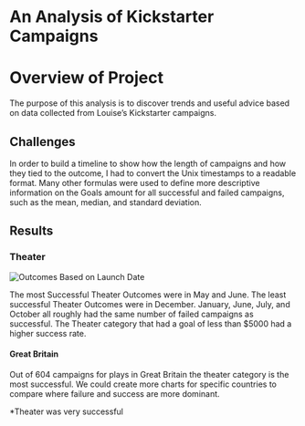 # An Analysis of Kickstarter Campaigns

 # Overview of Project
The purpose of this analysis is to discover trends and useful advice based on data collected from Louise’s Kickstarter campaigns.  

## Challenges
In order to build a timeline to show how the length of campaigns and how they tied to the outcome, I had to convert the Unix timestamps to a readable format. Many other formulas were used to define more descriptive information on the Goals amount for all successful and failed campaigns, such as the mean, median, and standard deviation. 

## Results
### Theater
![Outcomes Based on Launch Date](https://user-images.githubusercontent.com/98067116/158515934-1e747aa6-503a-4f95-948b-8693ee12d4ab.png)

The most Successful Theater Outcomes were in May and June. The least successful Theater Outcomes were in December. January, June, July, and October all roughly had the same number of failed campaigns as successful.  The Theater category that had a goal of less than $5000 had a higher success rate. 
#### Great Britain 
Out of 604 campaigns for plays in Great Britain the theater category is the most successful.  We could create more charts for specific countries to compare where failure and success are more dominant. 

*Theater was very successful

